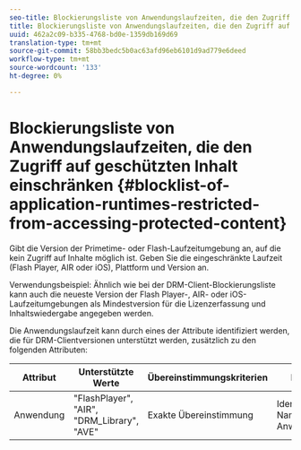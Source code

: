 ```yaml
---
seo-title: Blockierungsliste von Anwendungslaufzeiten, die den Zugriff auf geschützten Inhalt einschränken
title: Blockierungsliste von Anwendungslaufzeiten, die den Zugriff auf geschützten Inhalt einschränken
uuid: 462a2c09-b335-4768-bd0e-1359db169d69
translation-type: tm+mt
source-git-commit: 58bb3bedc5b0ac63afd96eb6101d9ad779e6deed
workflow-type: tm+mt
source-wordcount: '133'
ht-degree: 0%

---
```



# Blockierungsliste von Anwendungslaufzeiten, die den Zugriff auf geschützten Inhalt einschränken {#blocklist-of-application-runtimes-restricted-from-accessing-protected-content}

Gibt die Version der Primetime- oder Flash-Laufzeitumgebung an, auf die kein Zugriff auf Inhalte möglich ist. Geben Sie die eingeschränkte Laufzeit (Flash Player, AIR oder iOS), Plattform und Version an.

Verwendungsbeispiel: Ähnlich wie bei der DRM-Client-Blockierungsliste kann auch die neueste Version der Flash Player-, AIR- oder iOS-Laufzeitumgebungen als Mindestversion für die Lizenzerfassung und Inhaltswiedergabe angegeben werden.

Die Anwendungslaufzeit kann durch eines der Attribute identifiziert werden, die für DRM-Clientversionen unterstützt werden, zusätzlich zu den folgenden Attributen:

| **Attribut** | **Unterstützte Werte** | **Übereinstimmungskriterien** | **Beschreibung** |
|---|---|---|---|
| Anwendung | &quot;FlashPlayer&quot;, &quot;AIR&quot;, &quot;DRM_Library&quot;, &quot;AVE&quot; | Exakte Übereinstimmung | Identifiziert den Namen der Anwendungslaufzeit. |
